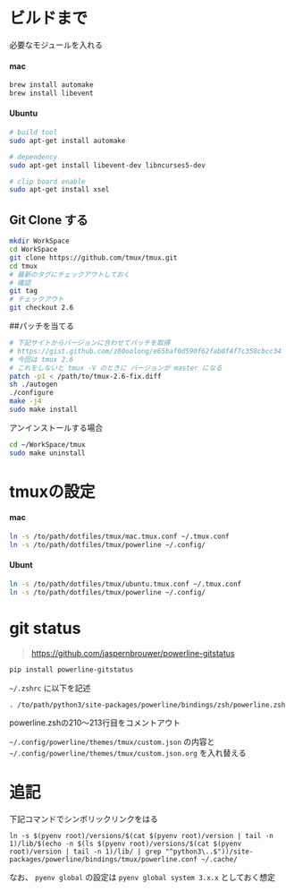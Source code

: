 # ビルドまで

必要なモジュールを入れる

#### mac

```zsh
brew install automake
brew install libevent
```

#### Ubuntu

```zsh
# build tool
sudo apt-get install automake

# dependency
sudo apt-get install libevent-dev libncurses5-dev

# clip board enable
sudo apt-get install xsel
```

## Git Clone する

```zsh
mkdir WorkSpace
cd WorkSpace
git clone https://github.com/tmux/tmux.git
cd tmux
# 最新のタグにチェックアウトしておく
# 確認
git tag
# チェックアウト
git checkout 2.6
```

##パッチを当てる

```zsh
# 下記サイトからバージョンに合わせてパッチを取得
# https://gist.github.com/z80oolong/e65baf0d590f62fab8f4f7c358cbcc34
# 今回は tmux 2.6
# これをしないと tmux -V のときに バージョンが master になる
patch -p1 < /path/to/tmux-2.6-fix.diff
sh ./autogen
./configure
make -j4
sudo make install
```

アンインストールする場合

```zsh
cd ~/WorkSpace/tmux
sudo make uninstall
```

# tmuxの設定

#### mac

```zsh
ln -s /to/path/dotfiles/tmux/mac.tmux.conf ~/.tmux.conf
ln -s /to/path/dotfiles/tmux/powerline ~/.config/
```

#### Ubunt

```zsh
ln -s /to/path/dotfiles/tmux/ubuntu.tmux.conf ~/.tmux.conf
ln -s /to/path/dotfiles/tmux/powerline ~/.config/
```

# git status

> https://github.com/jaspernbrouwer/powerline-gitstatus  

```zsh
pip install powerline-gitstatus
```

`~/.zshrc` に以下を記述  

```zshrc
. /to/path/python3/site-packages/powerline/bindings/zsh/powerline.zsh
```

powerline.zshの210〜213行目をコメントアウト  

`~/.config/powerline/themes/tmux/custom.json` の内容と `~/.config/powerline/themes/tmux/custom.json.org` を入れ替える  


# 追記

下記コマンドでシンボリックリンクをはる  

`ln -s $(pyenv root)/versions/$(cat $(pyenv root)/version | tail -n 1)/lib/$(echo -n $(ls $(pyenv root)/versions/$(cat $(pyenv root)/version | tail -n 1)/lib/ | grep "^python3\..$"))/site-packages/powerline/bindings/tmux/powerline.conf ~/.cache/`  

なお、 `pyenv global` の設定は `pyenv global system 3.x.x` としておく想定
